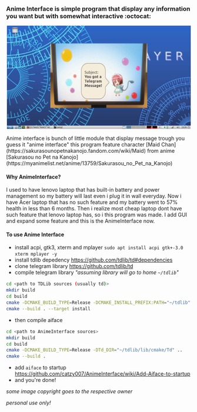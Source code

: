 ### Anime Interface is simple program that display any information you want but with somewhat interactive :octocat:
<p align="center">
	<img src="https://github.com/catzy007/AnimeInterface/raw/master/preview/imgss1.png" width="500px" height="auto">
</p>
Anime interface is bunch of little module that display message trough you guess it "anime interface" this program feature character [Maid Chan](https://sakurasounopetnakanojo.fandom.com/wiki/Maid) from anime [Sakurasou no Pet na Kanojo](https://myanimelist.net/anime/13759/Sakurasou_no_Pet_na_Kanojo)

#### Why AnimeInterface?
I used to have lenovo laptop that has built-in battery and power management so my battery will last even i plug it in wall everyday. Now i have Acer laptop that has no such feature and my battery went to 57% health in less than 6 months. Then i realize most cheap laptop dont have such feature that lenovo laptop has, so i this program was made. I add GUI and expand some feature and this is the AnimeInterface now.

#### To use Anime Interface
* install acpi, gtk3, xterm and mplayer `sudo apt install acpi gtk+-3.0 xterm mplayer -y`
* install tdlib depedency <https://github.com/tdlib/td#dependencies>
* clone telegram library <https://github.com/tdlib/td>
* compile telegram library _"assuming library will go to home `~/tdlib`"_
```bash
cd <path to TDLib sources (usually td)>
mkdir build
cd build
cmake -DCMAKE_BUILD_TYPE=Release -DCMAKE_INSTALL_PREFIX:PATH="~/tdlib" ..
cmake --build . --target install
```
* then compile aiface
```bash
cd <path to AnimeInterface sources>
mkdir build
cd build
cmake -DCMAKE_BUILD_TYPE=Release -DTd_DIR="~/tdlib/lib/cmake/Td" ..
cmake --build .
```
* add `aiface` to startup <https://github.com/catzy007/AnimeInterface/wiki/Add-Aiface-to-startup>
* and you're done!

_some image copyright goes to the respective owner_

_personal use only!_
